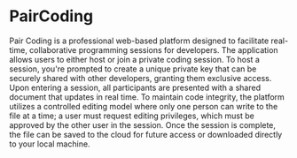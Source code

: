 # PairCoding

Pair Coding is a professional web-based platform designed to facilitate real-time, collaborative programming sessions for developers. The application allows users to either host or join a private coding session. To host a session, you're prompted to create a unique private key that can be securely shared with other developers, granting them exclusive access. Upon entering a session, all participants are presented with a shared document that updates in real time. To maintain code integrity, the platform utilizes a controlled editing model where only one person can write to the file at a time; a user must request editing privileges, which must be approved by the other user in the session. Once the session is complete, the file can be saved to the cloud for future access or downloaded directly to your local machine.
